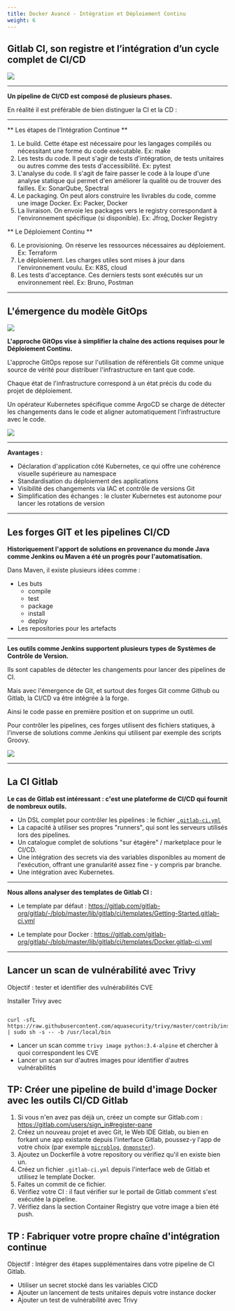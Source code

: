 ```yaml
---
title: Docker Avancé - Intégration et Déploiement Continu
weight: 6
---
```


## Gitlab CI, son registre et l’intégration d’un cycle complet de CI/CD

![](../../static/img/docker/cicd_pipeline.png)

---

**Un pipeline de CI/CD est composé de plusieurs phases.** 

En réalité il est préférable de bien distinguer la CI et la CD :

---

** Les étapes de l'Intégration Continue **

1. Le build. Cette étape est nécessaire pour les langages compilés ou nécessitant une forme du code exécutable. Ex: make
2. Les tests du code. Il peut s'agir de tests d'intégration, de tests unitaires ou autres comme des tests d'accessibilité. Ex: pytest
3. L'analyse du code. Il s'agit de faire passer le code à la loupe d'une analyse statique qui permet d'en améliorer la qualité ou de trouver des failles. Ex: SonarQube, Spectral
4. Le packaging. On peut alors construire les livrables du code, comme une image Docker. Ex: Packer, Docker
5. La livraison. On envoie les packages vers le registry correspondant à l'environnement spécifique (si disponible). Ex: Jfrog, Docker Registry 

** Le Déploiement Continu **

6. Le provisioning. On réserve les ressources nécessaires au déploiement. Ex: Terraform
7. Le déploiement. Les charges utiles sont mises à jour dans l'environnement voulu. Ex: K8S, cloud
8. Les tests d'acceptance. Ces derniers tests sont exécutés sur un environnement réel. Ex: Bruno, Postman

---

## L'émergence du modèle GitOps

![](../../static/img/docker/docker-argo.png)

**L'approche GitOps vise à simplifier la chaîne des actions requises pour le Déploiement Continu.**

L'approche GitOps repose sur l'utilisation de référentiels Git comme unique source de vérité pour distribuer l'infrastructure en tant que code. 

Chaque état de l'infrastructure correspond à un état précis du code du projet de déploiement.

Un opérateur Kubernetes spécifique comme ArgoCD se charge de détecter les changements dans le code et aligner automatiquement l'infrastructure avec le code.

![](../../static/img/kubernetes/k8s_argocd.png)

--- 

**Avantages :**

* Déclaration d'application côté Kubernetes, ce qui offre une cohérence visuelle supérieure au namespace
* Standardisation du déploiement des applications
* Visibilité des changements via IAC et contrôle de versions Git
* Simplification des échanges : le cluster Kubernetes est autonome pour lancer les rotations de version

---

## Les forges GIT et les pipelines CI/CD

**Historiquement l'apport de solutions en provenance du monde Java comme Jenkins ou Maven a été un progrès pour l'automatisation.**

Dans Maven, il existe plusieurs idées comme  :

- Les buts
    - compile
    - test
    - package
    - install
    - deploy
- Les repositories pour les artefacts

---

**Les outils comme Jenkins supportent plusieurs types de Systèmes de Contrôle de Version.**  

Ils sont capables de détecter les changements pour lancer des pipelines de CI.

Mais avec l'émergence de Git, et surtout des forges Git comme Github ou Gitlab, la CI/CD va être intégrée à la forge. 

Ainsi le code passe en première position et on supprime un outil. 

Pour contrôler les pipelines, ces forges utilisent des fichiers statiques, à l'inverse de solutions comme Jenkins qui utilisent par exemple des scripts Groovy.

![](../../static/img/docker/jenkins-groovy.jpg)

--- 
## La CI Gitlab

**Le cas de Gitlab est intéressant : c'est une plateforme de CI/CD qui fournit de nombreux outils.** 

- Un DSL complet pour contrôler les pipelines : le fichier [`.gitlab-ci.yml`](https://docs.gitlab.com/ee/ci/yaml/index.html)
- La capacité à utiliser ses propres "runners", qui sont les serveurs utilisés lors des pipelines.
- Un catalogue complet de solutions "sur étagère" / marketplace pour le CI/CD.
- Une intégration des secrets via des variables disponibles au moment de l'exécution, offrant une granularité assez fine - y compris par branche.
- Une intégration avec Kubernetes.



--- 

**Nous allons analyser des templates de Gitlab CI :**

- Le template par défaut : https://gitlab.com/gitlab-org/gitlab/-/blob/master/lib/gitlab/ci/templates/Getting-Started.gitlab-ci.yml

- Le template pour Docker : https://gitlab.com/gitlab-org/gitlab/-/blob/master/lib/gitlab/ci/templates/Docker.gitlab-ci.yml

--- 

## Lancer un scan de vulnérabilité avec Trivy 

Objectif : tester et identifier des vulnérabilités CVE

Installer Trivy avec 

```shell

curl -sfL https://raw.githubusercontent.com/aquasecurity/trivy/master/contrib/install.sh | sudo sh -s -- -b /usr/local/bin 

```

- Lancer un scan comme `trivy image python:3.4-alpine` et chercher à quoi correspondent les CVE
- Lancer un scan sur d'autres images pour identifier d'autres vulnérabilités


## TP: Créer une pipeline de build d'image Docker avec les outils CI/CD Gitlab
1. Si vous n'en avez pas déjà un, créez un compte sur Gitlab.com : <https://gitlab.com/users/sign_in#register-pane>
2. Créez un nouveau projet et avec Git, le Web IDE Gitlab, ou bien en forkant une app existante depuis l'interface Gitlab, poussez-y l'app de votre choix (par exemple [`microblog`](https://github.com/Uptime-Formation/microblog/), [`dnmonster`](https://github.com/amouat/dnmonster/)).
3. Ajoutez un Dockerfile à votre repository ou vérifiez qu'il en existe bien un.
4. Créez un fichier `.gitlab-ci.yml` depuis l'interface web de Gitlab et utilisez le template Docker. 
5. Faites un commit de ce fichier.
6. Vérifiez votre CI : il faut vérifier sur le portail de Gitlab comment s'est exécutée la pipeline.
7. Vérifiez dans la section Container Registry que votre image a bien été push.

## TP : Fabriquer votre propre chaîne d'intégration continue

Objectif : Intégrer des étapes supplémentaires dans votre pipeline de CI Gitlab.
- Utiliser un secret stocké dans les variables CICD
- Ajouter un lancement de tests unitaires depuis votre instance docker 
- Ajouter un test de vulnérabilité avec Trivy


